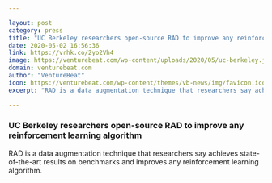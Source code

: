 ```yaml
---

layout: post
category: press
title: "UC Berkeley researchers open-source RAD to improve any reinforcement learning algorithm"
date: 2020-05-02 16:56:36
link: https://vrhk.co/2yo2Vh4
image: https://venturebeat.com/wp-content/uploads/2020/05/uc-berkeley.jpg?w=1200&strip=all
domain: venturebeat.com
author: "VentureBeat"
icon: https://venturebeat.com/wp-content/themes/vb-news/img/favicon.ico
excerpt: "RAD is a data augmentation technique that researchers say achieves state-of-the-art results on benchmarks and improves any reinforcement learning algorithm."

---
```


### UC Berkeley researchers open-source RAD to improve any reinforcement learning algorithm

RAD is a data augmentation technique that researchers say achieves state-of-the-art results on benchmarks and improves any reinforcement learning algorithm.